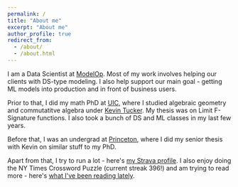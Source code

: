 ```yaml
---
permalink: /
title: "About me"
excerpt: "About me"
author_profile: true
redirect_from: 
  - /about/
  - /about.html
---
```




I am a Data Scientist at [ModelOp](https://www.modelop.com/). Most of my work involves helping our clients with DS-type modeling. I also help support our main goal - getting ML models into production and in front of business users.

Prior to that, I did my math PhD at [UIC](https://mscs.uic.edu/), where I studied algebraic geometry and commutatitve algebra under [Kevin Tucker](https://kftucker.people.uic.edu/home/). My thesis was on Limit F-Signature functions. I also took a bunch of DS and ML classes in my last few years.

Before that, I was an undergrad at [Princeton](https://www.math.princeton.edu/), where I did my senior thesis with Kevin on similar stuff to my PhD.

Apart from that, I try to run a lot - here's [my Strava profile](https://www.strava.com/athletes/6930119). I also enjoy doing the NY Times Crossword Puzzle (current streak 396!) and am trying to read more - here's [what I've been reading lately](https://sjshide.github.io/reading/).
